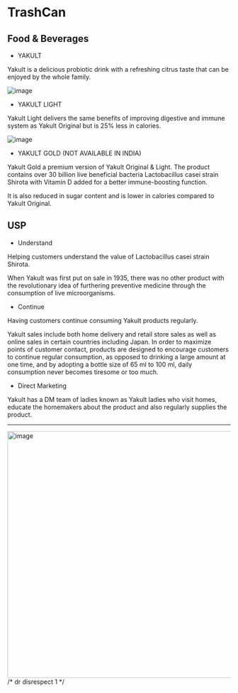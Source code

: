 # TrashCan

## Food & Beverages

- YAKULT

Yakult is a delicious probiotic drink with a refreshing citrus taste that can be enjoyed by the whole family.

![image](https://user-images.githubusercontent.com/58645688/202857214-2797edee-7483-41fb-8a61-c7f06307d15a.png)

 - YAKULT LIGHT
 
Yakult Light delivers the same benefits of improving digestive and immune system as Yakult Original but is 25% less in calories.

![image](https://user-images.githubusercontent.com/58645688/202857208-88dce1ef-c038-4e4d-836a-d3d31384d5ad.png)

- YAKULT GOLD (NOT AVAILABLE IN INDIA)

Yakult Gold a premium version of Yakult Original & Light. The product contains over 30 billion live beneficial bacteria Lactobacillus casei strain Shirota with Vitamin D added for a better immune-boosting function.

It is also reduced in sugar content and is lower in calories compared to Yakult Original.





 

## USP

- Understand

Helping customers understand the value of Lactobacillus casei strain Shirota.

When Yakult was first put on sale in 1935, there was no other product with the revolutionary idea of furthering preventive medicine through the consumption of live microorganisms. 

- Continue

Having customers continue consuming Yakult products regularly.

Yakult sales include both home delivery and retail store sales as well as online sales in certain countries including Japan. In order to maximize points of customer contact, products are designed to encourage customers to continue regular consumption, as opposed to drinking a large amount at one time, and by adopting a bottle size of 65 ml to 100 ml, daily consumption never becomes tiresome or too much. 



- Direct Marketing

Yakult has a DM team of ladies known as Yakult ladies who visit homes, educate the homemakers about the product and also regularly supplies the product.






<hr>

<img width="556" alt="image" src="https://user-images.githubusercontent.com/58645688/188309704-cdb0d827-756a-4d9b-8977-96b8df9f732d.png">
/* dr disrespect 1 */

